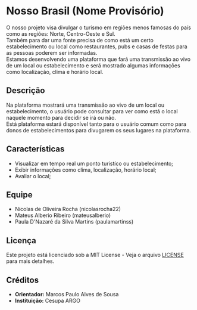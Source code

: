 # Nosso Brasil (Nome Provisório)

O nosso projeto visa divulgar o turismo em regiões menos famosas do país como as
regiões: Norte, Centro-Oeste e Sul.\
Também para dar uma fonte precisa de como está um certo estabelecimento ou
local como restaurantes, pubs e casas de festas para as pessoas poderem ser informadas.
\
Estamos desenvolvendo uma plataforma que fará uma transmissão ao vivo de um local ou estabelecimento e será
mostrado algumas informações como localização, clima e horário local.

## Descrição

Na plataforma mostrará uma transmissão ao vivo de um local ou estabelecimento, o usuário pode consultar para ver
como está o local naquele momento para decidir se irá ou não.\
Está plataforma estará disponível tanto para o usuário comum como para donos de estabelecimentos para divugarem os seus lugares na plataforma.

## Características

- Visualizar em tempo real um ponto turistíco ou estabelecimento;
- Exibir informações como clima, localização, horário local;
- Avaliar o local;

## Equipe

- Nícolas de Oliveira Rocha (nicolasrocha22)
- Mateus Alberio Ribeiro (mateusalberio)
- Paula D'Nazaré da Silva Martins (paulamartinss)

## Licença

Este projeto está licenciado sob a MIT License - Veja o arquivo [LICENSE](./LICENSE) para mais detalhes.

## Créditos

- **Orientador:** Marcos Paulo Alves de Sousa
- **Instituição:** Cesupa ARGO